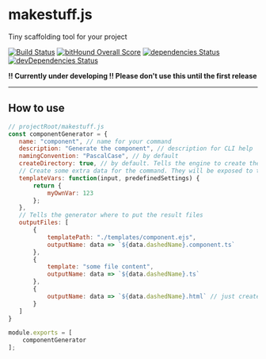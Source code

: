 # makestuff.js
Tiny scaffolding tool for your project

[![Build Status](https://travis-ci.org/arodik/makestuff.js.svg?branch=master)](https://travis-ci.org/arodik/makestuff.js)
[![bitHound Overall Score](https://www.bithound.io/github/arodik/makestuff.js/badges/score.svg)](https://www.bithound.io/github/arodik/makestuff.js)
[![dependencies Status](https://david-dm.org/arodik/makestuff.js/status.svg)](https://david-dm.org/arodik/makestuff.js)
[![devDependencies Status](https://david-dm.org/arodik/makestuff.js/dev-status.svg)](https://david-dm.org/arodik/makestuff.js?type=dev)

**!! Currently under developing !! Please don't use this until the first release**

----------------

## How to use

```js
// projectRoot/makestuff.js
const componentGenerator = {
   name: "component", // name for your command
   description: "Generate the component", // description for CLI help
   namingConvention: "PascalCase", // by default
   createDirectory: true, // by default. Tells the engine to create the folder, name based on naming convention
   // Create some extra data for the command. They will be exposed to the templates inside the object called `custom`
   templateVars: function(input, predefinedSettings) {
       return {
           myOwnVar: 123
       };
   },
   // Tells the generator where to put the result files
   outputFiles: [
       {
           templatePath: "./templates/component.ejs",
           outputName: data => `${data.dashedName}.component.ts`
       },
       {
           template: "some file content",
           outputName: data => `${data.dashedName}.ts`
       },
       {
           outputName: data => `${data.dashedName}.html` // just create emplty file
       }
   ]
}

module.exports = [
    componentGenerator
];
```
